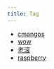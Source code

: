 ```yaml
---
title: Tag
---
```


* [cmangos](../tags/cmangos)
* [wow](../tags/wow)
* [老滚](../tags/老滚)
* [raspberry](../tags/raspberry)
